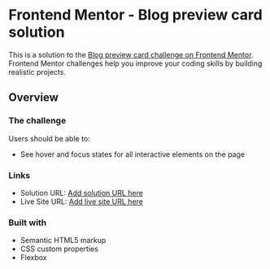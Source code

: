 # Frontend Mentor - Blog preview card solution

This is a solution to the [Blog preview card challenge on Frontend Mentor](https://www.frontendmentor.io/challenges/blog-preview-card-ckPaj01IcS). Frontend Mentor challenges help you improve your coding skills by building realistic projects.

## Overview

### The challenge

Users should be able to:

- See hover and focus states for all interactive elements on the page

### Links

- Solution URL: [Add solution URL here](https://github.com/HeshamAbdelalem/blog-preview-card)
- Live Site URL: [Add live site URL here](https://heshamabdelalem.github.io/blog-preview-card/)

### Built with

- Semantic HTML5 markup
- CSS custom properties
- Flexbox

